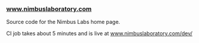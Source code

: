 ### www.nimbuslaboratory.com

Source code for the Nimbus Labs home page.

CI job takes about 5 minutes and is live at www.nimbuslaboratory.com/dev/


